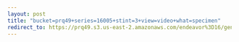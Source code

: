 ```yaml
---
layout: post
title: "bucket=prq49+series=16005+stint=3+view=video+what=specimen"
redirect_to: https://prq49.s3.us-east-2.amazonaws.com/endeavor%3D16/genomes/stage%3D0%2Bwhat%3Dgenerated/stint%3D3/series%3D16005/a%3Dgenome%2Bcriteria%3Dabundance%2Bmorph%3Dwildtype%2Bproc%3D0%2Bseries%3D16005%2Bstint%3D3%2Bthread%3D0%2Bvariation%3Dmaster%2Bext%3D.json.gz
---
```


